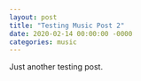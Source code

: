 ```yaml
---
layout: post
title: "Testing Music Post 2"
date: 2020-02-14 00:00:00 -0000
categories: music 
---
```



Just another testing post.